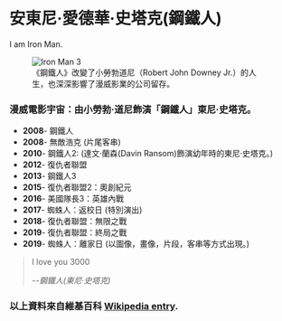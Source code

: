 <!DOCTYPE html>
<html>
  <head>
    <link rel="stylesheet" href="styles.css">
</head>
    <body>
      <main id="main">
        <h1 id="title">安東尼·愛德華·史塔克(鋼鐵人)</h1>
        <p>I am Iron Man.</p>
        <figure id="img-div">
          <img
           id="image"
           src="https://media.vogue.com.tw/photos/5db7ec49d6adbf0008d44383/master/w_1536%2cc_limit/2019051370441833.jpg"
           alt="Iron Man 3"
           />
           <figcaption id="img-caption">
             《鋼鐵人》改變了小勞勃道尼（Robert John Downey Jr.）的人生，也深深影響了漫威影業的公司留存。
             </figcaption>
          </figure>
          <section id="tribute-info">
            <h3 id="headline">漫威電影宇宙：由小勞勃·道尼飾演「鋼鐵人」東尼·史塔克。</h3>
            <ul>
              <li><strong>2008</strong>- 鋼鐵人</li>
              <li><strong>2008</strong>- 無敵浩克 (片尾客串)</li>
              <li><strong>2010</strong>- 鋼鐵人2: (達文·蘭森(Davin Ransom)飾演幼年時的東尼·史塔克。)</li>
              <li><strong>2012</strong>- 復仇者聯盟</li>
              <li><strong>2013</strong>- 鋼鐵人3</li>
              <li><strong>2015</strong>- 復仇者聯盟2：奧創紀元</li>
              <li><strong>2016</strong>- 美國隊長3：英雄內戰</li>
              <li><strong>2017</strong>- 蜘蛛人：返校日 (特別演出)</li>
              <li><strong>2018</strong>- 復仇者聯盟：無限之戰</li>
              <li><strong>2019</strong>- 復仇者聯盟：終局之戰</li>
              <li><strong>2019</strong>- 蜘蛛人：離家日 (以圖像，畫像，片段，客串等方式出現。)</li>
            </ul>
            <blockquote
            cite="https://www.vogue.com.tw/movie/content-47373">
            <p>I love you 3000</p>
<cite>
  --鋼鐵人(東尼·史塔克)
</cite>
</blockquote>
<h3>
  以上資料來自維基百科
<a
            id="tribute-link"
            href="https://en.wikipedia.org/wiki/Norman_Borlaug"
            target="_blank"
            >Wikipedia entry</a>.
</h3>
                    </section>
    </main>
      </body>
  </html>
